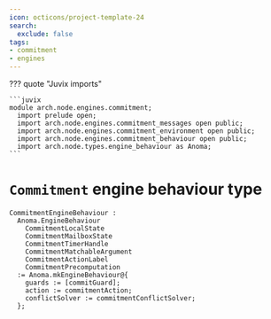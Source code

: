 ```yaml
---
icon: octicons/project-template-24
search:
  exclude: false
tags:
- commitment
- engines
---
```


??? quote "Juvix imports"

    ```juvix
    module arch.node.engines.commitment;
      import prelude open;
      import arch.node.engines.commitment_messages open public;
      import arch.node.engines.commitment_environment open public;
      import arch.node.engines.commitment_behaviour open public;
      import arch.node.types.engine_behaviour as Anoma;
    ```

# `Commitment` engine behaviour type

<!-- --8<-- [start:commitment-engine-family] -->
```juvix
CommitmentEngineBehaviour :
  Anoma.EngineBehaviour
    CommitmentLocalState
    CommitmentMailboxState
    CommitmentTimerHandle
    CommitmentMatchableArgument
    CommitmentActionLabel
    CommitmentPrecomputation
  := Anoma.mkEngineBehaviour@{
    guards := [commitGuard];
    action := commitmentAction;
    conflictSolver := commitmentConflictSolver;
  };
```
<!-- --8<-- [end:commitment-engine-family] -->